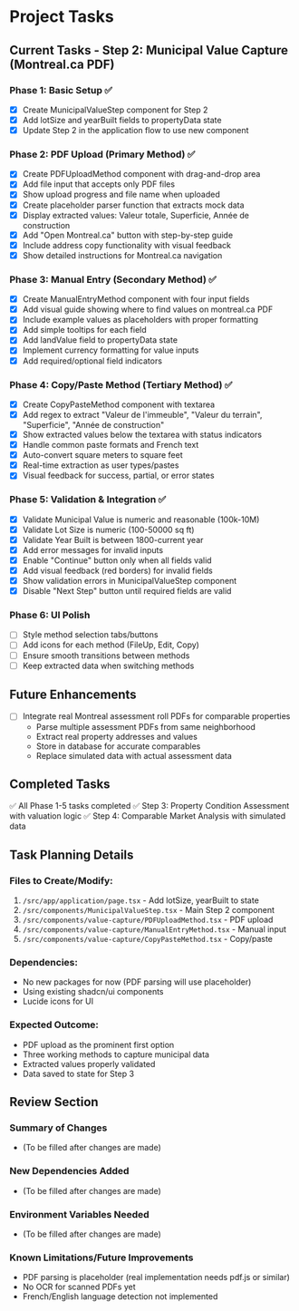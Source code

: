 # Project Tasks

## Current Tasks - Step 2: Municipal Value Capture (Montreal.ca PDF)

### Phase 1: Basic Setup ✅
- [x] Create MunicipalValueStep component for Step 2
- [x] Add lotSize and yearBuilt fields to propertyData state
- [x] Update Step 2 in the application flow to use new component

### Phase 2: PDF Upload (Primary Method) ✅
- [x] Create PDFUploadMethod component with drag-and-drop area
- [x] Add file input that accepts only PDF files
- [x] Show upload progress and file name when uploaded
- [x] Create placeholder parser function that extracts mock data
- [x] Display extracted values: Valeur totale, Superficie, Année de construction
- [x] Add "Open Montreal.ca" button with step-by-step guide
- [x] Include address copy functionality with visual feedback
- [x] Show detailed instructions for Montreal.ca navigation

### Phase 3: Manual Entry (Secondary Method) ✅
- [x] Create ManualEntryMethod component with four input fields
- [x] Add visual guide showing where to find values on montreal.ca PDF
- [x] Include example values as placeholders with proper formatting
- [x] Add simple tooltips for each field
- [x] Add landValue field to propertyData state
- [x] Implement currency formatting for value inputs
- [x] Add required/optional field indicators

### Phase 4: Copy/Paste Method (Tertiary Method) ✅
- [x] Create CopyPasteMethod component with textarea
- [x] Add regex to extract "Valeur de l'immeuble", "Valeur du terrain", "Superficie", "Année de construction"
- [x] Show extracted values below the textarea with status indicators
- [x] Handle common paste formats and French text
- [x] Auto-convert square meters to square feet
- [x] Real-time extraction as user types/pastes
- [x] Visual feedback for success, partial, or error states

### Phase 5: Validation & Integration ✅
- [x] Validate Municipal Value is numeric and reasonable (100k-10M)
- [x] Validate Lot Size is numeric (100-50000 sq ft)
- [x] Validate Year Built is between 1800-current year
- [x] Add error messages for invalid inputs
- [x] Enable "Continue" button only when all fields valid
- [x] Add visual feedback (red borders) for invalid fields
- [x] Show validation errors in MunicipalValueStep component
- [x] Disable "Next Step" button until required fields are valid

### Phase 6: UI Polish
- [ ] Style method selection tabs/buttons
- [ ] Add icons for each method (FileUp, Edit, Copy)
- [ ] Ensure smooth transitions between methods
- [ ] Keep extracted data when switching methods

## Future Enhancements
- [ ] Integrate real Montreal assessment roll PDFs for comparable properties
  - Parse multiple assessment PDFs from same neighborhood
  - Extract real property addresses and values
  - Store in database for accurate comparables
  - Replace simulated data with actual assessment data

## Completed Tasks
✅ All Phase 1-5 tasks completed
✅ Step 3: Property Condition Assessment with valuation logic
✅ Step 4: Comparable Market Analysis with simulated data

## Task Planning Details

### Files to Create/Modify:
1. `/src/app/application/page.tsx` - Add lotSize, yearBuilt to state
2. `/src/components/MunicipalValueStep.tsx` - Main Step 2 component
3. `/src/components/value-capture/PDFUploadMethod.tsx` - PDF upload
4. `/src/components/value-capture/ManualEntryMethod.tsx` - Manual input
5. `/src/components/value-capture/CopyPasteMethod.tsx` - Copy/paste

### Dependencies:
- No new packages for now (PDF parsing will use placeholder)
- Using existing shadcn/ui components
- Lucide icons for UI

### Expected Outcome:
- PDF upload as the prominent first option
- Three working methods to capture municipal data
- Extracted values properly validated
- Data saved to state for Step 3

## Review Section
### Summary of Changes
- (To be filled after changes are made)

### New Dependencies Added
- (To be filled after changes are made)

### Environment Variables Needed
- (To be filled after changes are made)

### Known Limitations/Future Improvements
- PDF parsing is placeholder (real implementation needs pdf.js or similar)
- No OCR for scanned PDFs yet
- French/English language detection not implemented